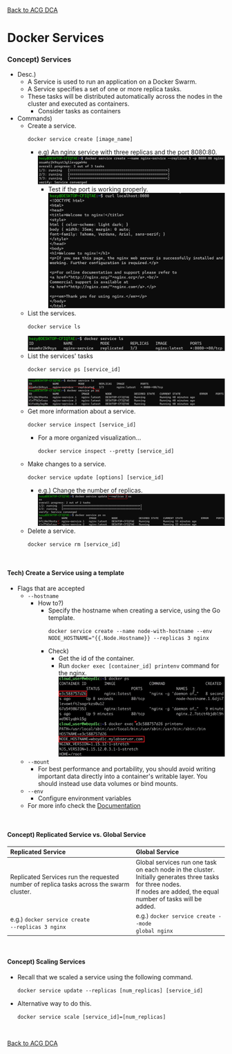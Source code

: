 [Back to ACG DCA](../main.md)

# Docker Services

### Concept) Services
- Desc.)
  - A Service is used to run an application on a Docker Swarm.
  - A Service specifies a set of one or more replica tasks.
  - These tasks will be distributed automatically across the nodes in the cluster and executed as containers.
    - Consider tasks as containers
- Commands)
  - Create a service.
    ```
    docker service create [image_name]
    ```
    - e.g) An nginx service with three replicas and the port 8080:80.    
      ![](images/001.png)
      - Test if the port is working properly.    
        ![](images/003.png)
  - List the services.
    ```
    docker service ls
    ```
    ![](images/002.png)
  - List the services' tasks
    ```
    docker service ps [service_id]
    ```
    ![](images/005.png)
  - Get more information about a service.
    ```
    docker service inspect [service_id]
    ```
    - For a more organized visualization...
      ```
      docker service inspect --pretty [service_id]
      ```
  - Make changes to a service.
    ```
    docker service update [options] [service_id]
    ```
    - e.g.) Change the number of replicas.   
      ![](images/006.png)
  - Delete a service.
    ```
    docker service rm [service_id]
    ```


<br>

#### Tech) Create a Service using a template
- Flags that are accepted
  - ```--hostname```
    - How to?)
      - Specify the hostname when creating a service, using the Go template.
        ```
        docker service create --name node-with-hostname --env NODE_HOSTNAME="{{.Node.Hostname}} --replicas 3 nginx
        ```
      - Check)
        - Get the id of the container.
        - Run ```docker exec [container_id] printenv``` command for the nginx.   
          ![](images/004.png)
  - ```--mount```
    - For best performance and portability, you should avoid writing important data directly into a container's writable layer. You should instead use data volumes or bind mounts.
  - ```--env```
    - Configure environment variables
  - For more info check the [Documentation](https://docs.docker.com/engine/swarm/services/)


<br>

#### Concept) Replicated Service vs. Global Service
|Replicated Service|Global Service|
|:-|:-|
|Replicated Services run the requested number of replica tasks across the swarm cluster.|Global services run one task on each node in the cluster. <br> Initially generates three tasks for three nodes. <br> If nodes are added, the equal number of tasks will be added.|
|e.g.) <code>docker service create --replicas 3 nginx</code>|e.g.) <code>docker service create --mode global nginx</code>|


<br>

#### Concept) Scaling Services
- Recall that we scaled a service using the following command.
  ```
  docker service update --replicas [num_replicas] [service_id]
  ```
- Alternative way to do this.
  ```
  docker service scale [service_id]=[num_replicas]
  ```


<br>

[Back to ACG DCA](../main.md)
